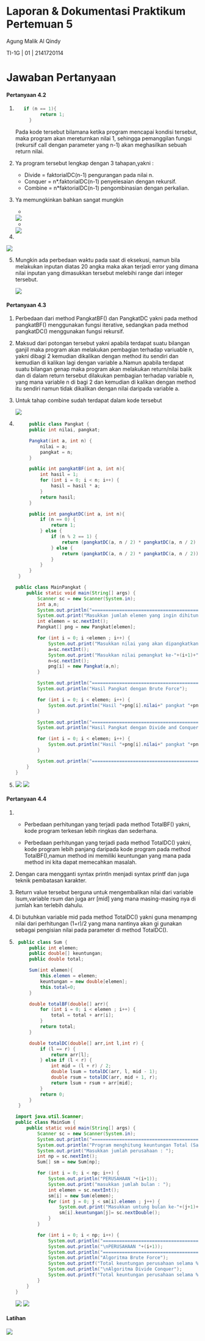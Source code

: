 # Laporan & Dokumentasi Praktikum Pertemuan 5

Agung Malik Al Qindy

TI-1G | 01 | 2141720114

# Jawaban Pertanyaan

#### **Pertanyaan 4.2**
1. ``` java
      if (n == 1){
            return 1;
        }
    ```
    Pada kode tersebut bilamana ketika program mencapai kondisi tersebut, maka program akan  mereturnkan nilai 1, sehingga pemanggilan fungsi (rekursif call  dengan parameter yang n-1) akan meghasilkan sebuah return nilai.
2. Ya program tersebut lengkap dengan 3 tahapan,yakni : 
   - Divide = faktorialDC(n-1) pengurangan pada nilai n.
   - Conquer = n*.faktorialDC(n-1) penyelesaian dengan rekursif.
   - Combine = n*faktorialDC(n-1) pengombinasian dengan perkalian.
3. Ya memungkinkan bahkan sangat mungkin
   
   - 
     
     <img src = 'while.png'>
     
   - 
    
     <img src = 'dowhile.png'>


4. 
   
   <img src = 'waktu.png'>

5. Mungkin ada perbedaan waktu pada saat di eksekusi, namun bila melakukan inputan diatas 20 angka maka akan terjadi error yang dimana nilai inputan yang dimasukkan tersebut melebihi range dari integer tersebut.
   
   <img src = '20.png'>


#### **Pertanyaan 4.3**
1. Perbedaan dari method PangkatBF() dan PangkatDC yakni pada method pangkatBF() menggunakan fungsi iterative, sedangkan pada method pangkatDC() menggunakan fungsi rekursif.
2. Maksud dari potongan tersebut yakni apabila terdapat suatu bilangan ganjil maka program akan melakukan pembagian terhadap variuable n, yakni dibagi 2 kemudian dikalikan dengan method itu sendiri dan kemudian di kalikan lagi dengan variable a.Namun apabila terdapat suatu bilangan genap maka program akan melakukan return/nilai balik dan di dalam return tersebut dilakukan pembagian terhadap variable n, yang mana variable n di bagi 2 dan kemudian di kalikan dengan method itu sendiri namun tidak dikalikan dengan nilai daripada variable a.
3. Untuk tahap combine sudah terdapat dalam kode tersebut
   
   <img src = 'combine.png'>
4. ``` java
        public class Pangkat {
        public int nilai, pangkat;

        Pangkat(int a, int n) {
            nilai = a;
            pangkat = n;
        }

        public int pangkatBF(int a, int n){
            int hasil = 1;
            for (int i = 0; i < n; i++) {
                hasil = hasil * a;
            }
            return hasil;
        }

        public int pangkatDC(int a, int n){
            if (n == 0) {
                return 1;
            } else {
                if (n % 2 == 1) {
                    return (pangkatDC(a, n / 2) * pangkatDC(a, n / 2) * a);
                } else {
                    return (pangkatDC(a, n / 2) * pangkatDC(a, n / 2));
                }
            }
        }
    }
    ``` 

    ``` java
    public class MainPangkat {
		public static void main(String[] args) {
			Scanner sc = new Scanner(System.in);
			int a,n;
			System.out.println("=======================================");
			System.out.print("Masukkan jumlah elemen yang ingin dihitung : ");
			int elemen = sc.nextInt();
			Pangkat[] png = new Pangkat[elemen];

			for (int i = 0; i <elemen ; i++) { 
				System.out.print("Masukkan nilai yang akan dipangkatkan ke-"+(i+1)+" : ");
				a=sc.nextInt();
				System.out.print("Masukkan nilai pemangkat ke-"+(i+1)+" : ");
				n=sc.nextInt();
				png[i] = new Pangkat(a,n);
			}

			System.out.println("=======================================");
			System.out.println("Hasil Pangkat dengan Brute Force");

			for (int i = 0; i < elemen; i++) {
				System.out.println("Hasil "+png[i].nilai+" pangkat "+png[i].pangkat+" adalah : "+png[i].pangkatBF(png[i].nilai,png[i].pangkat));
			}

			System.out.println("=======================================");
			System.out.println("Hasil Pangkat dengan Divide and Conquer");

			for (int i = 0; i < elemen; i++) {
				System.out.println("Hasil "+png[i].nilai+" pangkat "+png[i].pangkat+" adalah : "+png[i].pangkatDC(png[i].nilai,png[i].pangkat));
			}

			System.out.println("=======================================");
		}
	}
    ``` 

5. 
   <img src = '1.png'>

   <img src = '2.png'>

#### **Pertanyaan 4.4**
1. - Perbedaan perhitungan yang terjadi pada method TotalBF() yakni, kode program
   terkesan lebih ringkas dan sederhana.

   - Perbedaan perhitungan yang terjadi pada method TotalDC() yakni, kode program lebih panjang daripada kode program pada method TotalBF(),namun method ini memiliki keuntungan yang mana pada method ini kita dapat memecahkan masalah.

2. Dengan cara mengganti syntax println menjadi syntax printf dan juga teknik pembatasan karakter.
3. Return value tersebut berguna untuk mengembalikan nilai dari variable lsum,variable rsum dan juga arr [mid] yang mana masing-masing nya di jumlah kan terlebih dahulu.
4. Di butuhkan variable mid pada method TotalDC() yakni guna menampng nilai dari perhitungan (1+r)/2 yang mana nantinya akan gi gunakan sebagai pengisian nilai pada parameter di method TotalDC().
5. ``` java
    public class Sum {
        public int elemen;
        public double[] keuntungan;
        public double total;

        Sum(int elemen){
            this.elemen = elemen;
            keuntungan = new double[elemen];
            this.total=0;
        }

        double totalBF(double[] arr){
            for (int i = 0; i < elemen ; i++) {
                total = total + arr[i];
            }
            return total;
        }

        double totalDC(double[] arr,int l,int r) {
            if (l == r) {
                return arr[l];
            } else if (l < r) {
                int mid = (l + r) / 2;
                double lsum = totalDC(arr, l, mid - 1);
                double rsum = totalDC(arr, mid + 1, r);
                return lsum + rsum + arr[mid];
            }
            return 0;
        }
    }
    ``` 

    ``` java
    import java.util.Scanner;
    public class MainSum {
        public static void main(String[] args) {
            Scanner sc = new Scanner(System.in);
            System.out.println("=============================================");
            System.out.println("Program menghitung keuntungan Total (Satuan Juta. Misal 5.9)");
            System.out.print("Masukkan jumlah perusahaan : ");
            int np = sc.nextInt();
            Sum[] sm = new Sum[np];

            for (int i = 0; i < np; i++) {
                System.out.println("PERUSAHAAN "+(i+1));
                System.out.print("masukkan jumlah bulan : ");
                int elemen = sc.nextInt();
                sm[i] = new Sum(elemen);
                for (int j = 0; j < sm[i].elemen ; j++) {
                    System.out.print("Masukkan untung bulan ke-"+(j+1)+" = ");
                    sm[i].keuntungan[j]= sc.nextDouble();
                }
            }

            for (int i = 0; i < np; i++) {
                System.out.println("=============================================");
                System.out.println("\nPERUSAHAAN "+(i+1));
                System.out.println("=============================================");
                System.out.println("Algoritma Brute Force");
                System.out.printf("Total keuntungan perusahaan selama %d bulan adalah = %.2f\n",sm[i].elemen,sm[i].totalBF(sm[i].keuntungan));
                System.out.println("\nAlgoritma Divide Conquer");
                System.out.printf("Total keuntungan perusahaan selama %d bulan adalah = %.2f\n",sm[i].elemen,sm[i].totalDC(sm[i].keuntungan,0 , sm[i].elemen-1));
            }
        }
    }
    ``` 
    <img src = 'sum1.png'>

    <img src = 'sum2.png'>

#### **Latihan**

<img src = 'latihan.png'>
